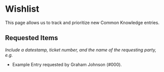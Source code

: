 # Wishlist

This page allows us to track and prioritize new Common Knowledge entries.

## Requested Items

_Include a datestamp, ticket number, and the name of the requesting party, e.g._

- Example Entry requested by Graham Johnson (#000).

